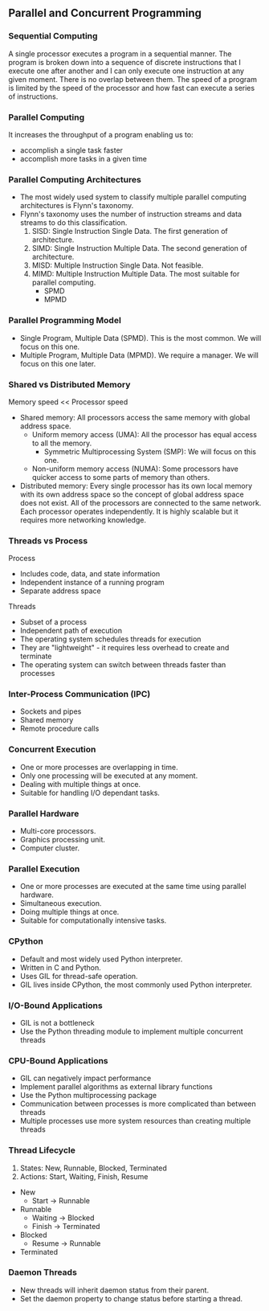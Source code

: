 ## Parallel and Concurrent Programming

### Sequential Computing

A single processor executes a program in a sequential manner. The program is broken down into a sequence of discrete instructions that I execute one after another and I can only execute one instruction at any given moment. There is no overlap between them. The speed of a program is limited by the speed of the processor and how fast can execute a series of instructions.

### Parallel Computing

It increases the throughput of a program enabling us to:

* accomplish a single task faster
* accomplish more tasks in a given time

### Parallel Computing Architectures

* The most widely used system to classify multiple parallel computing architectures is Flynn's taxonomy.
* Flynn's taxonomy uses the number of instruction streams and data streams to do this classification.
    1. SISD: Single Instruction Single Data. The first generation of architecture.
    2. SIMD: Single Instruction Multiple Data. The second generation of architecture.
    3. MISD: Multiple Instruction Single Data. Not feasible.
    4. MIMD: Multiple Instruction Multiple Data. The most suitable for parallel computing.
        * SPMD
        * MPMD

### Parallel Programming Model

* Single Program, Multiple Data (SPMD). This is the most common. We will focus on this one.
* Multiple Program, Multiple Data (MPMD). We require a manager. We will focus on this one later.

### Shared vs Distributed Memory

Memory speed << Processor speed

* Shared memory: All processors access the same memory with global address space.
    * Uniform memory access (UMA): All the processor has equal access to all the memory.
        * Symmetric Multiprocessing System (SMP): We will focus on this one.
    * Non-uniform memory access (NUMA): Some processors have quicker access to some parts of memory than others.
* Distributed memory: Every single processor has its own local memory with its own address space so the concept of global address space does not exist. All of the processors are connected to the same network. Each processor operates independently. It is highly scalable but it requires more networking knowledge.

### Threads vs Process

Process

* Includes code, data, and state information
* Independent instance of a running program
* Separate address space

Threads

* Subset of a process
* Independent path of execution
* The operating system schedules threads for execution
* They are "lightweight" - it requires less overhead to create and terminate
* The operating system can switch between threads faster than processes

### Inter-Process Communication (IPC)

* Sockets and pipes
* Shared memory
* Remote procedure calls

### Concurrent Execution

* One or more processes are overlapping in time.
* Only one processing will be executed at any moment.
* Dealing with multiple things at once.
* Suitable for handling I/O dependant tasks.

### Parallel Hardware

* Multi-core processors.
* Graphics processing unit.
* Computer cluster.

### Parallel Execution

* One or more processes are executed at the same time using parallel hardware.
* Simultaneous execution.
* Doing multiple things at once.
* Suitable for computationally intensive tasks.

### CPython

* Default and most widely used Python interpreter.
* Written in C and Python.
* Uses GIL for thread-safe operation.
* GIL lives inside CPython, the most commonly used Python interpreter.

### I/O-Bound Applications

* GIL is not a bottleneck
* Use the Python threading module to implement multiple concurrent threads

### CPU-Bound Applications

* GIL can negatively impact performance
* Implement parallel algorithms as external library functions
* Use the Python multiprocessing package
* Communication between processes is more complicated than between threads
* Multiple processes use more system resources than creating multiple threads

### Thread Lifecycle

1. States: New, Runnable, Blocked, Terminated
2. Actions: Start, Waiting, Finish, Resume

* New
    * Start -> Runnable
* Runnable
    * Waiting -> Blocked
    * Finish -> Terminated
* Blocked
    * Resume -> Runnable
* Terminated

### Daemon Threads

* New threads will inherit daemon status from their parent.
* Set the daemon property to change status before starting a thread.